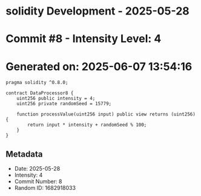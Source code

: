 ﻿# solidity Development - 2025-05-28
# Commit #8 - Intensity Level: 4
# Generated on: 2025-06-07 13:54:16
```solidity
pragma solidity ^0.8.0;

contract DataProcessor8 {
    uint256 public intensity = 4;
    uint256 private randomSeed = 15779;

    function processValue(uint256 input) public view returns (uint256) {
        return input * intensity + randomSeed % 100;
    }
}
```
## Metadata
- Date: 2025-05-28
- Intensity: 4
- Commit Number: 8
- Random ID: 1682918033
